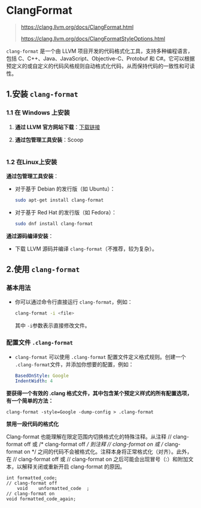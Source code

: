 # ClangFormat

> https://clang.llvm.org/docs/ClangFormat.html
>
> https://clang.llvm.org/docs/ClangFormatStyleOptions.html

`clang-format` 是一个由 LLVM 项目开发的代码格式化工具，支持多种编程语言，包括 C、C++、Java、JavaScript、Objective-C、Protobuf 和 C#。它可以根据预定义的或自定义的代码风格规则自动格式化代码，从而保持代码的一致性和可读性。

## 1.安装 `clang-format`

### 1.1 在 Windows 上安装

1. **通过 LLVM 官方网站下载**：[下载链接](https://releases.llvm.org/)

2. **通过包管理工具安装**：Scoop

   ```c
   
   ```

### 1.2 在Linux上安装

**通过包管理工具安装**：

- 对于基于 Debian 的发行版（如 Ubuntu）：

  ```sh
  sudo apt-get install clang-format
  ```

- 对于基于 Red Hat 的发行版（如 Fedora）：

  ```sh
  sudo dnf install clang-format
  ```

**通过源码编译安装**：

- 下载 LLVM 源码并编译 `clang-format`（不推荐，较为复杂）。

## 2.使用 `clang-format`

### 基本用法

- 你可以通过命令行直接运行 `clang-format`，例如：

  ```sh
  clang-format -i <file>
  ```

  其中 `-i`参数表示直接修改文件。

### 配置文件 `.clang-format`

- `clang-format` 可以使用 `.clang-format` 配置文件定义格式规则。创建一个 `.clang-format`文件，并添加你想要的配置，例如：

  ```yaml
  BasedOnStyle: Google
  IndentWidth: 4
  ```

**要获得一个有效的 .clang 格式文件，其中包含某个预定义样式的所有配置选项，有一个简单的方法：**

```
clang-format -style=Google -dump-config > .clang-format
```

**禁用一段代码的格式化** 

Clang-format 也能理解在限定范围内切换格式化的特殊注释。从注释 // clang-format off 或 /* clang-format off */ 到注释 // clang-format on 或 /* clang-format on */ 之间的代码不会被格式化。注释本身将正常格式化（对齐）。此外，在 // clang-format off 或 // clang-format on 之后可能会出现冒号（:）和附加文本，以解释关闭或重新开启 clang-format 的原因。

```
int formatted_code;
// clang-format off
    void    unformatted_code  ;
// clang-format on
void formatted_code_again;
```

